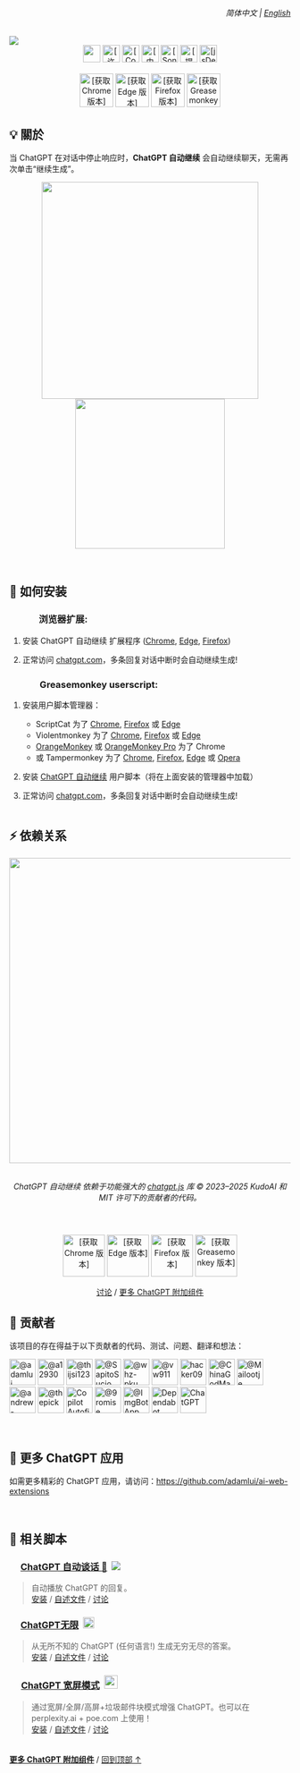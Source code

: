 <a id="top"></a>

<div align="right">
    <h6>
        <picture>
            <source type="image/svg+xml" media="(prefers-color-scheme: dark)" srcset="https://assets.chatgptautocontinue.com/images/icons/earth/white/icon32.svg">
            <img height=14 src="https://assets.chatgptautocontinue.com/images/icons/earth/black/icon32.svg">
        </picture>
        &nbsp;简体中文 |
        <a href="../../#readme">English</a>
    </h6>
</div>

<img src="https://assets.chatgptautocontinue.com/images//tiles/marquee/tile1400x560.png">

<div align="center">

<a href="#">
    <img height=31 src="https://img.shields.io/badge/%E7%94%A8%E6%88%B7-10,000+-blue?logo=weightsandbiases&logoColor=white&labelColor=464646&style=for-the-badge"></img></a>
<a href="LICENSE.md">
    <img height=31 alt="[许可证: MIT]" src="https://img.shields.io/badge/%E8%AE%B8%E5%8F%AF%E8%AF%81-MIT-orange.svg?logo=internetarchive&logoColor=white&labelColor=464646&style=for-the-badge"></a>
<a href="https://www.codefactor.io/repository/github/adamlui/chatgpt-auto-continue">
    <img height=31 alt="[CodeFactor 等级]" src="https://img.shields.io/codefactor/grade/github/adamlui/chatgpt-auto-continue?label=%E4%BB%A3%E7%A0%81%E8%B4%A8%E9%87%8F&logo=codefactor&logoColor=white&labelColor=464646&color=b5fc7b&style=for-the-badge"></a>
<a href="https://github.com/KudoAI/chatgpt.js?utm_source=chatgpt_auto_continue&utm_content=github_shield">
    <img height=31 alt="[由 chatgpt.js 提供支持]" src="https://img.shields.io/badge/%E4%BE%9B%E7%94%B5-chatgpt.js-black?logo=gamejolt&logoColor=white&labelColor=464646&style=for-the-badge"></a>
<a href="https://sonarcloud.io/component_measures?metric=new_vulnerabilities&id=adamlui_chatgpt-auto-continue">
    <img height=31 alt="[SonarCloud 漏洞]" src="https://img.shields.io/badge/dynamic/json?url=https%3A%2F%2Fsonarcloud.io%2Fapi%2Fmeasures%2Fcomponent%3Fcomponent%3Dadamlui_chatgpt-auto-continue%26metricKeys%3Dvulnerabilities&query=%24.component.measures.0.value&style=for-the-badge&logo=sonarcloud&logoColor=white&labelColor=464646&label=%E6%BC%8F%E6%B4%9E&color=gold"></a>
<a href="https://github.com/awesome-scripts/awesome-userscripts#chatgpt">
    <img height=31 alt="[提及于 Awesome]" src="https://img.shields.io/badge/%E6%8F%90%E5%8F%8A%E4%BA%8E-Awesome-cb48dc?logo=awesomelists&logoColor=white&labelColor=464646&style=for-the-badge"></a>
<a href="https://www.jsdelivr.com/package/gh/adamlui/chatgpt-auto-continue?tab=stats">
    <img height=31 alt="[jsDelivr 统计数据]" src="https://img.shields.io/jsdelivr/gh/hm/adamlui/chatgpt-auto-continue?style=for-the-badge&logo=jsdelivr&logoColor=white&label=jsDelivr%20%E8%AF%B7%E6%B1%82&labelColor=464646&color=2bbbd8"></a>
<br><br>

<a href="https://chrome.chatgptautocontinue.com/?utm_source=github&utm_medium=readme&utm_content=platform-badge">
    <img alt="[获取 Chrome 版本]" width=auto height=60 src="https://assets.chatgptautocontinue.com/images/badges/chrome-web-store/available-in-the-chrome-web-store-green-square-border-light-498x152.png"></a>
<a href="https://edge.chatgptautocontinue.com">
    <img alt="[获取 Edge 版本]" width=auto height=60 src="https://assets.chatgptautocontinue.com/images/badges/microsoft-store/get-it-from-microsoft-blue-square-border-light-457x157.png"></a>
<a href="https://ff.chatgptautocontinue.com/?utm_source=github&utm_medium=readme&utm_content=platform-badge">
    <img alt="[获取 Firefox 版本]" width=auto height=60 src="https://assets.chatgptautocontinue.com/images/badges/firefox/available-for-firefox/raspberry-border-334x128.png"></a>
<a href="https://gm.chatgptautocontinue.com">
    <img alt="[获取 Greasemonkey 版本]" width=auto height=60 src="https://assets.chatgptautocontinue.com/images/badges/greasemonkey/install-greasemonkey-userscript.png"></a>

</div>

## 💡 關於

当 ChatGPT 在对话中停止响应时，**ChatGPT 自动继续** 会自动继续聊天，无需再次单击“继续生成”。

<div align="center">

<img width=388 src="https://assets.chatgptautocontinue.com/images/screenshots/continue-button-crossed.png"> <img width=268 src="https://assets.chatgptautocontinue.com/images/screenshots/zh-cn/auto-continue-on-notification-checked.png">

</div>

<br>

## 🚀 如何安装

### <img height=16 src="https://assets.chatgptautocontinue.com/images/icons/platforms/chrome/icon16.png"><img height=17 src="https://assets.chatgptautocontinue.com/images/icons/platforms/firefox/icon16.png"><img height=16 src="https://assets.chatgptautocontinue.com/images/icons/platforms/edge/icon16.png"> 浏览器扩展:

1. 安装 ChatGPT 自动继续 扩展程序 ([Chrome](https://chrome.chatgptautocontinue.com/?utm_source=github&utm_medium=readme&utm_content=platform-link), [Edge](https://edge.chatgptautocontinue.com), [Firefox](https://ff.chatgptautocontinue.com/?utm_source=github&utm_medium=readme&utm_content=platform-link))

2. 正常访问 [chatgpt.com](https://chatgpt.com)，多条回复对话中断时会自动继续生成!

### <img height=17 src="https://assets.chatgptautocontinue.com/images/icons/platforms/tampermonkey/icon28.png"><img height=17.5 src="https://assets.chatgptautocontinue.com/images/icons/platforms/violentmonkey/icon25.png"><img height=16 src="https://assets.aiwebextensions.com/images/icons/platforms/scriptcat/icon16.png"> Greasemonkey userscript:

1. 安装用户脚本管理器：
    - ScriptCat 为了 [Chrome](https://chromewebstore.google.com/detail/scriptcat/ndcooeababalnlpkfedmmbbbgkljhpjf), [Firefox](https://addons.mozilla.org/firefox/addon/scriptcat/) 或 [Edge](https://microsoftedge.microsoft.com/addons/detail/scriptcat/liilgpjgabokdklappibcjfablkpcekh)
    - Violentmonkey 为了 [Chrome](https://chromewebstore.google.com/detail/violentmonkey/jinjaccalgkegednnccohejagnlnfdag), [Firefox](https://addons.mozilla.org/firefox/addon/violentmonkey/) 或 [Edge](https://microsoftedge.microsoft.com/addons/detail/eeagobfjdenkkddmbclomhiblgggliao)
    - [OrangeMonkey](https://chromewebstore.google.com/detail/orangemonkey/ekmeppjgajofkpiofbebgcbohbmfldaf) 或 [OrangeMonkey Pro](https://chromewebstore.google.com/detail/orangemonkey-pro/ggdmdoodcfamjggeigifpjfnnjfbland) 为了 Chrome
    - 或 Tampermonkey 为了 [Chrome](https://chromewebstore.google.com/detail/tampermonkey/dhdgffkkebhmkfjojejmpbldmpobfkfo), [Firefox](https://addons.mozilla.org/firefox/addon/tampermonkey/), [Edge](https://microsoftedge.microsoft.com/addons/detail/tampermonkey/iikmkjmpaadaobahmlepeloendndfphd) 或 [Opera](https://addons.opera.com/extensions/details/tampermonkey-beta/)

2. 安装 [ChatGPT 自动继续](https://gm.chatgptautocontinue.com) 用户脚本（将在上面安装的管理器中加载）

3. 正常访问 [chatgpt.com](https://chatgpt.com)，多条回复对话中断时会自动继续生成!
<br><br>

## ⚡ 依赖关系

<h6>
<div align="center">

<a href="https://chatgpt.js.org/#/zh-cn/">
    <picture>
        <source type="image/png" media="(prefers-color-scheme: dark)" srcset="https://assets.chatgptjs.org/images/logos/chatgpt.js/with-reflection/darkmode.png">
        <img width=546 src="https://assets.chatgptjs.org/images/logos/chatgpt.js/with-reflection/lightmode.png">
    </picture>
</a>
<br><br>

ChatGPT 自动继续 依赖于功能强大的 [chatgpt.js](https://github.com/KudoAI/chatgpt.js) 库 © 2023–2025 KudoAI 和 MIT 许可下的贡献者的代码。

</div>
</h6>

#

<br>

<div align="center">

<a href="https://chrome.chatgptautocontinue.com/?utm_source=github&utm_medium=readme&utm_content=install-button">
    <img alt="[获取 Chrome 版本]" height=75 src="https://assets.chatgptautocontinue.com/images/buttons/add-to-chrome-button.png"></a>
<a href="https://edge.chatgptautocontinue.com">
    <img alt="[获取 Edge 版本]" height=75 src="https://assets.chatgptautocontinue.com/images/buttons/add-to-edge-button.png"></a>
<a href="https://ff.chatgptautocontinue.com/?utm_source=github&utm_medium=readme&utm_content=install-button">
    <img alt="[获取 Firefox 版本]" height=75 src="https://assets.chatgptautocontinue.com/images/buttons/add-to-firefox-button.png"></a>
<a href="https://gm.chatgptautocontinue.com">
    <img alt="[获取 Greasemonkey 版本]" height=75 src="https://assets.chatgptautocontinue.com/images/buttons/add-userscript-button.png"></a>

<br>

[讨论](https://github.com/adamlui/chatgpt-auto-continue/discussions) / 
[更多 ChatGPT 附加组件](https://github.com/adamlui/ai-web-extensions)

</div>

## 🧠 贡献者

该项目的存在得益于以下贡献者的代码、测试、问题、翻译和想法：

<a href="https://github.com/adamlui"><img width=47 title="@adamlui" src="https://avatars.githubusercontent.com/u/10906554?first-contrib=2023.04.28"></img></a>
<a href="https://github.com/a12930"><img width=47 title="@a12930" src="https://avatars.githubusercontent.com/u/84412716?first-contrib=2023.08.02-ux-update-bug-report"></img></a>
<a href="https://github.com/thijsi123"><img width=47 title="@thijsi123" src="https://avatars.githubusercontent.com/u/64159148?first-contrib=2023.08.10-observer-freeze-bug-report"></img></a>
<a href="https://github.com/SapitoSucio"><img width=47 title="@SapitoSucio" src="https://avatars.githubusercontent.com/u/7357354?first-contrib=2023.10.31-observer-freeze-bug-report"></img></a>
<a href="https://github.com/whz-pku"><img width=47 title="@whz-pku" src="https://avatars.githubusercontent.com/u/158176338?first-contrib=2024.3.1-button-click-fails-bug-report"></img></a>
<a href="https://github.com/vw911"><img width=47 title="@vw911" src="https://avatars.githubusercontent.com/u/144692196?first-contrib=2024.5.14-post-gpt-4o-ui-update-broke-script-alert"></img></a>
<a href="https://greasyfork.org/users/670188-hacker09"><picture><source type="image/png" media="(prefers-color-scheme: dark)" srcset="https://assets.chatgptautocontinue.com/images/icons/web-stores/greasy-fork/white/icon50.png"><img width=47 src="https://assets.chatgptautocontinue.com/images/icons/web-stores/greasy-fork/black/icon50.png?first-contrib=2024.6.27-portuguese-translation-corrections" title="hacker09"></picture></a>
<a href="https://github.com/ChinaGodMan"><img width=47 title="@ChinaGodMan" src="https://avatars.githubusercontent.com/u/96548841?first-contrib=2024.9.7-improved-chinese-msgs"></img></a>
<a href="https://github.com/Mailootje"><img width=47 title="@Mailootje" src="https://avatars.githubusercontent.com/u/69102590?first-contrib=2024.9.15-stopped-working-alert"></img></a>
<a href="https://github.com/andrew-bierman"><img width=47 title="@andrew-bierman" src="https://avatars.githubusercontent.com/u/94939237?first-contrib=2024.9.25-dark-reader-interference-alert"></img></a>
<a href="https://github.com/thepick"><img width=47 title="@thepick" src="https://avatars.githubusercontent.com/u/12082594?first-contrib=2024.10.11-gpt-editor-bug-report"></img></a>
<a href="#"><img width=47 title="Copilot Autofix" src="https://github.githubassets.com/favicons/favicon.svg?first-contrib=2024.12.9-cmd-injection-autofix"></a>
<a href="https://github.com/9romise"><img width=47 title="@9romise" src="https://avatars.githubusercontent.com/u/38204901?first-contrib=2024.12.13-revealed-unneeded-semicolons"></img></a>
<a href="https://github.com/ImgBotApp"><img width=47 title="@ImgBotApp" src="https://avatars.githubusercontent.com/u/31427850"></img></a>
<a href="https://github.com/dependabot"><img width=47 title="Dependabot" src="https://avatars.githubusercontent.com/in/29110"></img></a>
<a href="https://chatgpt.com"><picture><source type="image/png" media="(prefers-color-scheme: dark)" srcset="https://assets.chatgptautocontinue.com/images/icons/platforms/chatgpt/black-on-white/icon50.png"><img width=47 title="ChatGPT" src="https://assets.chatgptautocontinue.com/images/icons/platforms/chatgpt/white-on-gray/icon50.png"></img></picture></a>

<br>

## 🤖 更多 ChatGPT 应用

如需更多精彩的 ChatGPT 应用，请访问：https://github.com/adamlui/ai-web-extensions

<br>

## 📜 相关脚本

### <picture><source type="image/png" media="(prefers-color-scheme: dark)" srcset="https://cdn.jsdelivr.net/gh/adamlui/chatgpt-auto-talk/assets/images/icons/openai/white/icon16.png"><img width=16 src="https://cdn.jsdelivr.net/gh/adamlui/chatgpt-auto-talk/assets/images/icons/openai/black/icon16.png"></picture> [ChatGPT 自动谈话 📣](https://github.com/adamlui/chatgpt-auto-talk) &nbsp;<a href="https://github.com/awesome-scripts/awesome-userscripts#chatgpt"><img src="https://cdn.jsdelivr.net/gh/adamlui/chatgpt-auto-talk/assets/images/badges/awesome/badge.svg"></a>

> 自动播放 ChatGPT 的回复。
<br>[安装](https://github.com/adamlui/chatgpt-auto-talk/tree/main/docs/zh-cn/#-如何安装) /
[自述文件](https://github.com/adamlui/chatgpt-auto-talk/tree/main/docs/zh-cn/#readme) /
[讨论](https://github.com/adamlui/chatgpt-auto-talk/discussions)

### <img width=16 src="https://assets.chatgptinfinity.com/images/icons/infinity-symbol/circled/icon32.png?65fcf31"> [ChatGPT无限](https://chatgptinfinity.com) &nbsp;<a href="https://chrome.chatgptinfinity.com/?utm_source=github&utm_medium=readme&utm_content=featured-by-google-badge"><img height=20 src="https://assets.chatgptinfinity.com/images/badges/chrome-web-store/featured-by-google/badge500x91.png"></a>

> 从无所不知的 ChatGPT (任何语言!) 生成无穷无尽的答案。<br>
[安装](https://docs.chatgptinfinity.com/zh-cn/#-如何安装) / 
[自述文件](https://docs.chatgptinfinity.com/zh-cn/#readme) / 
[讨论](https://github.com/adamlui/chatgpt-infinity/discussions)

### <img width=17 src="https://assets.chatgptwidescreen.com/images/icons/widescreen-robot-emoji/icon32.png"> [ChatGPT 宽屏模式](https://chatgptwidescreen.com) &nbsp;<img src="https://assets.chatgptwidescreen.com/images/badges/product-hunt/product-of-the-week-2-larger-centered-rounded-light.svg" width="auto" height="24" />

> 通过宽屏/全屏/高屏+垃圾邮件块模式增强 ChatGPT。也可以在 perplexity.ai + poe.com 上使用！<br>
[安装](https://docs.chatgptwidescreen.com/zh-cn/#-如何安装) / 
[自述文件](https://docs.chatgptwidescreen.com/zh-cn/#readme) / 
[讨论](https://github.com/adamlui/chatgpt-widescreen/discussions)

<img height=6px width="100%" src="https://assets.chatgptautocontinue.com/images/separators/gradient-aqua.png">
  
<a href="https://github.com/adamlui/ai-web-extensions">**更多 ChatGPT 附加组件**</a> / 
<a href="#top">回到顶部 ↑</a>
